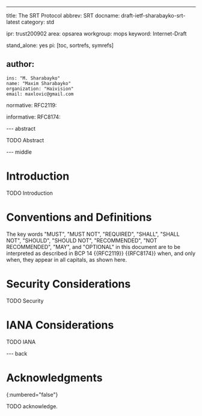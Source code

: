 ---
title: The SRT Protocol
abbrev: SRT
docname: draft-ietf-sharabayko-srt-latest
category: std

ipr: trust200902
area: opsarea
workgroup: mops
keyword: Internet-Draft

stand_alone: yes
pi: [toc, sortrefs, symrefs]

author:
 -
    ins: "M. Sharabayko"
    name: "Maxim Sharabayko"
    organization: "Haivision"
    email: maxlovic@gmail.com

normative:
  RFC2119:

informative:
  RFC8174:


--- abstract

TODO Abstract

--- middle

# Introduction

TODO Introduction


# Conventions and Definitions

The key words "MUST", "MUST NOT", "REQUIRED", "SHALL", "SHALL NOT", "SHOULD",
"SHOULD NOT", "RECOMMENDED", "NOT RECOMMENDED", "MAY", and "OPTIONAL" in this
document are to be interpreted as described in BCP 14 {{RFC2119}} {{RFC8174}}
when, and only when, they appear in all capitals, as shown here.


# Security Considerations

TODO Security


# IANA Considerations

TODO IANA


--- back

# Acknowledgments
{:numbered="false"}

TODO acknowledge.

